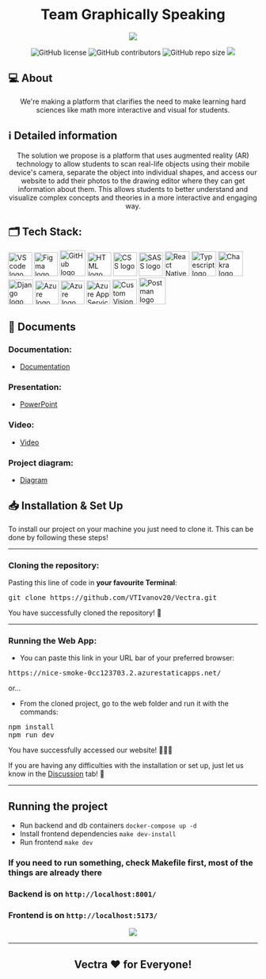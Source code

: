 <h1 align="center">Team Graphically Speaking</h1>

<p align = "center">
    <img src="https://media.discordapp.net/attachments/1061363565644226720/1069726691724902591/banner.jpg?width=972&height=543" />
</p>

<p align = "center">
    <img alt="GitHub license" src="https://img.shields.io/github/license/VTIvanov20/Vectra?style=for-the-badge">
    <img alt="GitHub contributors" src="https://img.shields.io/github/contributors/VTIvanov20/Vectra?style=for-the-badge">
    <img alt="GitHub repo size" src="https://img.shields.io/github/repo-size/VTIvanov20/Vectra?style=for-the-badge">
    <img src="https://img.shields.io/github/languages/count/VTIvanov20/Vectra?style=for-the-badge">
</p>

## 💻 About
<p align="center">We're making a platform that clarifies the need to make learning hard sciences like math more interactive and visual for students.</p>

## ℹ️ Detailed information 
<p align="center">
The solution we propose is a platform that uses augmented reality (AR) technology to allow students to scan real-life objects using their mobile device's camera, separate the object into individual shapes, and access our website to add their photos to the drawing editor where they can get information about them. This allows students to better understand and visualize complex concepts and theories in a more interactive and engaging way.</p>

## 🗂️ Tech Stack:
<p align="left">
    <a href="https://code.visualstudio.com/"><img src="https://img.icons8.com/color/344/visual-studio-code-2019.png" alt="VS code logo" width=48px /></a>
    <a href="https://www.figma.com/"><img src="https://img.icons8.com/color/344/figma--v1.png" alt="Figma logo" width=48px/></a>
    <a href="https://github.com/"><img src="https://img.icons8.com/nolan/344/github.png" alt="GitHub logo" width=52px /></a>
    <a href="https://developer.mozilla.org/en-US/docs/Glossary/HTML5"><img src="https://img.icons8.com/color/344/html-5--v1.png" alt="HTML logo" width=48px /></a>
    <a href="https://developer.mozilla.org/en-US/docs/Web/CSS"><img src="https://img.icons8.com/color/344/css3.png" alt="CSS logo" width=48px /></a>
    <a href="https://sass-lang.com/"><img src="https://img.icons8.com/color/344/sass.png" alt="SASS logo" width=48px /></a>
    <a href="https://reactnative.dev/"><img src="https://img.icons8.com/color/344/react-native.png" alt="React Native logo" width=50px /></a>
    <a href="https://www.typescriptlang.org/"><img src="https://upload.wikimedia.org/wikipedia/commons/thumb/4/4c/Typescript_logo_2020.svg/2048px-Typescript_logo_2020.svg.png" alt="Typescript logo" width=50px /></a>
    <a href="https://chakra-ui.com/"><img src="https://pbs.twimg.com/profile_images/1244925541448286208/rzylUjaf_400x400.jpg" alt="Chakra logo" width=50px /></a>
    <a href="https://www.djangoproject.com/"><img src="https://framagit.org/uploads/-/system/project/avatar/28062/django.png" alt="Django logo" width=50px /></a>
    <a href="https://azure.microsoft.com/en-us/"><img src="https://img.icons8.com/fluency/344/azure-1.png" alt="Azure logo" width=48px /></a>
    <a href="https://azure.microsoft.com/en-us/products/postgresql/"><img src="https://miro.medium.com/max/371/1*AWMBwdFHMJFbNK22ccoi0w.png" alt="Azure logo" width=48px /></a>
    <a href="https://azure.microsoft.com/en-us/services/app-service/"><img src="https://ms-azuretools.gallerycdn.vsassets.io/extensions/ms-azuretools/vscode-azureappservice/0.23.3/1650585198428/Microsoft.VisualStudio.Services.Icons.Default" alt="Azure App Service logo" width=48px /></a>
    <a href="https://www.customvision.ai/"><img src="https://www.customvision.ai/Images/logo.svg" alt="Custom Vision logo" width=50px /></a>
    <a href="https://www.postman.com/"><img src="https://res.cloudinary.com/postman/image/upload/t_team_logo/v1629869194/team/2893aede23f01bfcbd2319326bc96a6ed0524eba759745ed6d73405a3a8b67a8" alt="Postman logo" width=54px /></a>
</p>

## 📄 Documents
### Documentation:
  - [Documentation](https://codingburgas-my.sharepoint.com/:w:/g/personal/ssuzunov19_codingburgas_bg/EYbedR4CMU5KtuN8YJ_0g1cBmXBIYc8q8op1JQ-7cM2BGw?e=6qPCe2)
### Presentation:
  - [PowerPoint](https://codingburgas-my.sharepoint.com/:p:/g/personal/ssuzunov19_codingburgas_bg/ER_1dfrkX_JPs60q6z0eAboBZVMQdSxSesMWufZf3gIpMQ?e=OWYfiv)
### Video:
  - [Video](https://codingburgas-my.sharepoint.com/personal/vtivanov20_codingburgas_bg/_layouts/15/stream.aspx?id=%2Fpersonal%2Fvtivanov20%5Fcodingburgas%5Fbg%2FDocuments%2F20230127%5F152015000%5FiOS%2EMOV&ga=1)
### Project diagram:
  - [Diagram](https://lucid.app/lucidchart/0640a590-1767-4b7d-9696-c61adbf4ba32/edit?viewport_loc=-2810%2C-1530%2C5123%2C1848%2C0_0&invitationId=inv_c8998192-feb8-41f5-bfc0-b1c6e7498d9c)

## 📥 Installation & Set Up
<p> To install our project on your machine you just need to clone it. This can be done by following these steps! </p>

<hr>

<h3><B>Cloning the repository:</B></h3>

Pasting this line of code in **your favourite Terminal**:
<pre>git clone https://github.com/VTIvanov20/Vectra.git</pre>
<p>You have successfully cloned the repository! 🥳</p>

<hr>

<h3><B>Running the Web App:</B></h3>

<ul>
  <li>You can paste this link in your URL bar of your preferred browser:</li>
</ul>
<pre>https://nice-smoke-0cc123703.2.azurestaticapps.net/</pre>

<p>or...</p>

<ul>
  <li>From the cloned project, go to the web folder and run it with the commands:</li>
</ul> 
<pre>npm install
npm run dev</pre>

<p>You have successfully accessed our website! 👏👏👏</p>
<p>If you are having any difficulties with the installation or set up, just let us know in the <a href="https://github.com/VTIvanov20/Vectra/discussions">Discussion</a> tab! 💬</p>

<hr>

## Running the project
- Run backend and db containers `docker-compose up -d`
- Install frontend dependencies `make dev-install`
- Run frontend `make dev`

### If you need to run something, check Makefile first, most of the things are already there
### Backend is on `http://localhost:8001/`
### Frontend is on `http://localhost:5173/`

<p align = "center">
    <img src="https://media.discordapp.net/attachments/1061363565644226720/1069727102015897670/logo_text.png" />
</p>

<hr>

## <p align = "center">Vectra ❤️ for <B>Everyone!</B></p>
